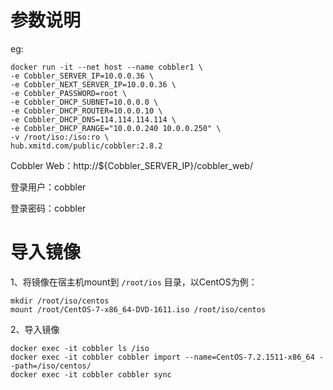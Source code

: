 # 参数说明

eg:

```shell
docker run -it --net host --name cobbler1 \
-e Cobbler_SERVER_IP=10.0.0.36 \
-e Cobbler_NEXT_SERVER_IP=10.0.0.36 \
-e Cobbler_PASSWORD=root \
-e Cobbler_DHCP_SUBNET=10.0.0.0 \
-e Cobbler_DHCP_ROUTER=10.0.0.10 \
-e Cobbler_DHCP_DNS=114.114.114.114 \
-e Cobbler_DHCP_RANGE="10.0.0.240 10.0.0.250" \
-v /root/iso:/iso:ro \
hub.xmitd.com/public/cobbler:2.8.2
```
Cobbler Web：http://${Cobbler_SERVER_IP}/cobbler_web/

登录用户：cobbler

登录密码：cobbler

# 导入镜像

1、将镜像在宿主机mount到 `/root/ios` 目录，以CentOS为例：

```Shell
mkdir /root/iso/centos
mount /root/CentOS-7-x86_64-DVD-1611.iso /root/iso/centos
```

2、导入镜像

```shell
docker exec -it cobbler ls /iso
docker exec -it cobbler cobbler import --name=CentOS-7.2.1511-x86_64 --path=/iso/centos/
docker exec -it cobbler cobbler sync
```
